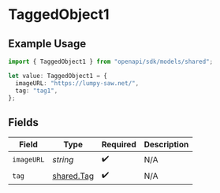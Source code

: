 # TaggedObject1

## Example Usage

```typescript
import { TaggedObject1 } from "openapi/sdk/models/shared";

let value: TaggedObject1 = {
  imageURL: "https://lumpy-saw.net/",
  tag: "tag1",
};
```

## Fields

| Field                                           | Type                                            | Required                                        | Description                                     |
| ----------------------------------------------- | ----------------------------------------------- | ----------------------------------------------- | ----------------------------------------------- |
| `imageURL`                                      | *string*                                        | :heavy_check_mark:                              | N/A                                             |
| `tag`                                           | [shared.Tag](../../../sdk/models/shared/tag.md) | :heavy_check_mark:                              | N/A                                             |